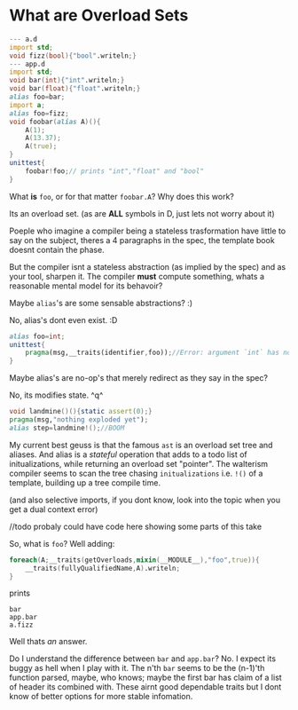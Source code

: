# What are Overload Sets

```d
--- a.d
import std;
void fizz(bool){"bool".writeln;}
--- app.d
import std;
void bar(int){"int".writeln;}
void bar(float){"float".writeln;}
alias foo=bar;
import a;
alias foo=fizz;
void foobar(alias A)(){
	A(1);
	A(13.37);
	A(true);
}
unittest{
	foobar!foo;// prints "int","float" and "bool"
}
```

What **is** `foo`, or for that matter `foobar.A`? Why does this work?

Its an overload set. (as are **ALL** symbols in D, just lets not worry about it)

Poeple who imagine a compiler being a stateless trasformation have little to say on the subject, theres a 4 paragraphs in the spec, the template book doesnt contain the phase.

But the compiler isnt a stateless abstraction (as implied by the spec) and as your tool, sharpen it. The compiler **must** compute something, whats a reasonable mental model for its behavoir?

Maybe `alias`'s are some sensable abstractions? :)

No, alias's dont even exist. :D

```d
alias foo=int;
unittest{
	pragma(msg,__traits(identifier,foo));//Error: argument `int` has no identifier
}
```

Maybe alias's are no-op's that merely redirect as they say in the spec?

No, its modifies state. ^q^

```d
void landmine()(){static assert(0);}
pragma(msg,"nothing exploded yet");
alias step=landmine!();//BOOM
```

My current best geuss is that the famous `ast` is an overload set tree and aliases. And alias is a *stateful* operation that adds to a todo list of initualizations, while returning an overload set "pointer". The walterism compiler seems to scan the tree chasing `initualizations` i.e. `!()` of a template, building up a tree compile time. 

(and also selective imports, if you dont know, look into the topic when you get a dual context error)

//todo probaly could have code here showing some parts of this take

So, what is `foo`? Well adding:

```d
foreach(A;__traits(getOverloads,mixin(__MODULE__),"foo",true)){
	__traits(fullyQualifiedName,A).writeln;
}
```

prints

```
bar
app.bar
a.fizz
```

Well thats *an* answer.

Do I understand the difference between `bar` and `app.bar`? No. I expect its buggy as hell when I play with it. The n'th `bar` seems to be the (n-1)'th function parsed, maybe, who knows; maybe the first bar has claim of a list of header its combined with. These airnt good dependable traits but I dont know of better options for more stable infomation.
